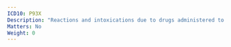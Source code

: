 ```yaml
---
ICD10: P93X
Description: "Reactions and intoxications due to drugs administered to fetus and newborn"
Matters: No
Weight: 0
---
```

